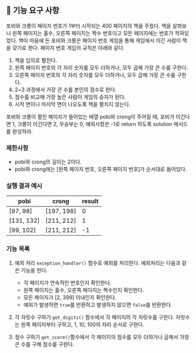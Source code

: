## 🚀 기능 요구 사항

포비와 크롱이 페이지 번호가 1부터 시작되는 400 페이지의 책을 주웠다. 책을 살펴보니 왼쪽 페이지는 홀수, 오른쪽 페이지는 짝수 번호이고 모든 페이지에는 번호가 적혀있었다. 책이 마음에 든 포비와 크롱은 페이지 번호 게임을 통해 게임에서 이긴 사람이 책을 갖기로 한다. 페이지 번호 게임의 규칙은 아래와 같다.

1. 책을 임의로 펼친다.
2. 왼쪽 페이지 번호의 각 자리 숫자를 모두 더하거나, 모두 곱해 가장 큰 수를 구한다.
3. 오른쪽 페이지 번호의 각 자리 숫자를 모두 더하거나, 모두 곱해 가장 큰 수를 구한다.
4. 2~3 과정에서 가장 큰 수를 본인의 점수로 한다.
5. 점수를 비교해 가장 높은 사람이 게임의 승자가 된다.
6. 시작 면이나 마지막 면이 나오도록 책을 펼치지 않는다.

포비와 크롱이 펼친 페이지가 들어있는 배열 pobi와 crong이 주어질 때, 포비가 이긴다면 1, 크롱이 이긴다면 2, 무승부는 0, 예외사항은 -1로 return 하도록 solution 메서드를 완성하라.

### 제한사항

- pobi와 crong의 길이는 2이다.
- pobi와 crong에는 [왼쪽 페이지 번호, 오른쪽 페이지 번호]가 순서대로 들어있다.

### 실행 결과 예시

| pobi       | crong      | result |
| ---------- | ---------- | ------ |
| [97, 98]   | [197, 198] | 0      |
| [131, 132] | [211, 212] | 1      |
| [99, 102]  | [211, 212] | -1     |

### 기능 목록

1. 예외 처리
   `exception_handler()` 함수로 예외를 처리한다.
   예외처리는 다음과 같은 기능을 한다.

   - 각 페이지가 연속적인 번호인지 확인한다.
   - 왼쪽 페이지는 홀수, 오른쪽 페이지는 짝수인지 확인한다.
   - 모든 페이지가 [2, 399] 이내인지 확인한다.
   - 예외가 발생하면 `true`를 반환하고 발생하지 않으면 `false`를 반환한다.

2. 각 자릿수 구하기
   `get_digits()` 함수에서 각 페이지의 각 자릿수를 구한다.
   자릿수는 왼쪽 페이지부터 구하고, 1, 10, 100의 자리 순서로 구한다.

3. 점수 구하기
   `get_score()`함수에서 각 페이지의 점수를 모두 더하거나 곱해서 가장 큰 수를 구해 점수를 구한다.
